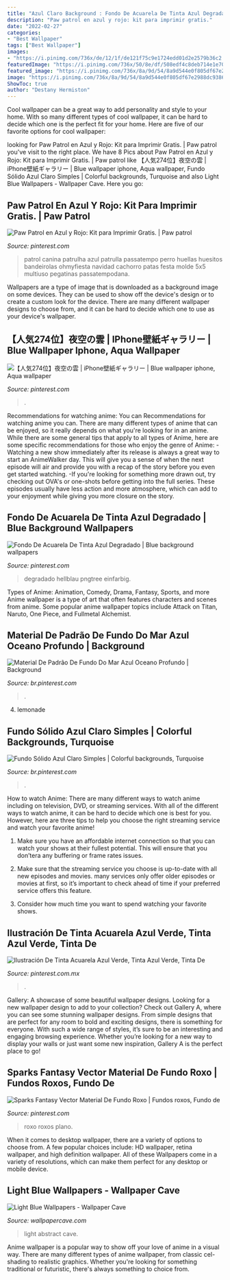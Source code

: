 ```yaml
---
title: "Azul Claro Background : Fondo De Acuarela De Tinta Azul Degradado"
description: "Paw patrol en azul y rojo: kit para imprimir gratis."
date: "2022-02-27"
categories:
- "Best Wallpaper"
tags: ["Best Wallpaper"]
images:
- "https://i.pinimg.com/736x/de/12/1f/de121f75c9e1724edd01d2e2579b36c2.jpg"
featuredImage: "https://i.pinimg.com/736x/50/8e/df/508edf4c8deb714e1e70a32bd87c876c.jpg"
featured_image: "https://i.pinimg.com/736x/8a/9d/54/8a9d544e0f805df67e2988dc9386485b.jpg"
image: "https://i.pinimg.com/736x/8a/9d/54/8a9d544e0f805df67e2988dc9386485b.jpg"
ShowToc: true
author: "Destany Hermiston"
---
```



Cool wallpaper can be a great way to add personality and style to your home. With so many different types of cool wallpaper, it can be hard to decide which one is the perfect fit for your home. Here are five of our favorite options for cool wallpaper: 

	

		
looking for Paw Patrol en Azul y Rojo: Kit para Imprimir Gratis. | Paw patrol you've visit to the right place. We have 8 Pics about Paw Patrol en Azul y Rojo: Kit para Imprimir Gratis. | Paw patrol like 【人気274位】夜空の雲 | iPhone壁紙ギャラリー | Blue wallpaper iphone, Aqua wallpaper, Fundo Sólido Azul Claro Simples | Colorful backgrounds, Turquoise and also Light Blue Wallpapers - Wallpaper Cave. Here you go:
		
    
## Paw Patrol En Azul Y Rojo: Kit Para Imprimir Gratis. | Paw Patrol

<img loading=lazy src="https://i.pinimg.com/736x/50/8e/df/508edf4c8deb714e1e70a32bd87c876c.jpg" onerror="this.onerror=null;this.src='https://tse3.mm.bing.net/th?id=OIP.H0Jg6Y0gpN-p1BC15ZJPGQAAAA&amp;pid=15.1';" alt="Paw Patrol en Azul y Rojo: Kit para Imprimir Gratis. | Paw patrol">

_Source: pinterest.com_

>patrol canina patrulha azul patrulla passatempo perro huellas huesitos bandeirolas ohmyfiesta navidad cachorro patas festa molde 5x5 multiuso pegatinas passatempodana. 

	

Wallpapers are a type of image that is downloaded as a background image on some devices. They can be used to show off the device's design or to create a custom look for the device. There are many different wallpaper designs to choose from, and it can be hard to decide which one to use as your device's wallpaper.

    
## 【人気274位】夜空の雲 | IPhone壁紙ギャラリー | Blue Wallpaper Iphone, Aqua Wallpaper

<img loading=lazy src="https://i.pinimg.com/736x/1c/ad/52/1cad5221d9acb87ebdf2568b0c6f1df7.jpg" onerror="this.onerror=null;this.src='https://tse3.mm.bing.net/th?id=OIP.b6DUJ5PLSTu8r8rSom7WOAHaLH&amp;pid=15.1';" alt="【人気274位】夜空の雲 | iPhone壁紙ギャラリー | Blue wallpaper iphone, Aqua wallpaper">

_Source: pinterest.com_

>. 

	

Recommendations for watching anime: You can
Recommendations for watching anime you can. There are many different types of anime that can be enjoyed, so it really depends on what you're looking for in an anime. While there are some general tips that apply to all types of Anime, here are some specific recommendations for those who enjoy the genre of Anime: 
-Watching a new show immediately after its release is always a great way to start an AnimeWalker day. This will give you a sense of when the next episode will air and provide you with a recap of the story before you even get started watching. 
-If you're looking for something more drawn out, try checking out OVA's or one-shots before getting into the full series. These episodes usually have less action and more atmosphere, which can add to your enjoyment while giving you more closure on the story.

    
## Fondo De Acuarela De Tinta Azul Degradado | Blue Background Wallpapers

<img loading=lazy src="https://i.pinimg.com/736x/6a/5a/9c/6a5a9cfcf08967182c64bf56a148b118.jpg" onerror="this.onerror=null;this.src='https://tse3.mm.bing.net/th?id=OIP.2Sei88ZoCt0AudFGz-0eEQHaJ5&amp;pid=15.1';" alt="Fondo De Acuarela De Tinta Azul Degradado | Blue background wallpapers">

_Source: pinterest.com_

>degradado hellblau pngtree einfarbig. 

	

Types of Anime: Animation, Comedy, Drama, Fantasy, Sports, and more
Anime wallpaper is a type of art that often features characters and scenes from anime. Some popular anime wallpaper topics include Attack on Titan, Naruto, One Piece, and Fullmetal Alchemist.

    
## Material De Padrão De Fundo Do Mar Azul Oceano Profundo | Background

<img loading=lazy src="https://i.pinimg.com/736x/de/12/1f/de121f75c9e1724edd01d2e2579b36c2.jpg" onerror="this.onerror=null;this.src='https://tse1.mm.bing.net/th?id=OIP.Vjoulj9qUOpBVYSH49oZCwHaFP&amp;pid=15.1';" alt="Material De Padrão De Fundo Do Mar Azul Oceano Profundo | Background">

_Source: br.pinterest.com_

>. 

	

4. lemonade 

    
## Fundo Sólido Azul Claro Simples | Colorful Backgrounds, Turquoise

<img loading=lazy src="https://i.pinimg.com/736x/8a/9d/54/8a9d544e0f805df67e2988dc9386485b.jpg" onerror="this.onerror=null;this.src='https://tse1.mm.bing.net/th?id=OIP.tns2tbwgGGcRmvKTwlieCwHaJ3&amp;pid=15.1';" alt="Fundo Sólido Azul Claro Simples | Colorful backgrounds, Turquoise">

_Source: br.pinterest.com_

>. 

	

How to watch Anime: There are many different ways to watch anime including on television, DVD, or streaming services.
With all of the different ways to watch anime, it can be hard to decide which one is best for you. However, here are three tips to help you choose the right streaming service and watch your favorite anime!
1. Make sure you have an affordable internet connection so that you can watch your shows at their fullest potential. This will ensure that you don’tera any buffering or frame rates issues.

2. Make sure that the streaming service you choose is up-to-date with all new episodes and movies. many services only offer older episodes or movies at first, so it’s important to check ahead of time if your preferred service offers this feature.

3. Consider how much time you want to spend watching your favorite shows.

    
## Ilustración De Tinta Acuarela Azul Verde, Tinta Azul Verde, Tinta De

<img loading=lazy src="https://i.pinimg.com/736x/d4/de/3c/d4de3c96b160cf0d08ea6c40deaea603.jpg" onerror="this.onerror=null;this.src='https://tse2.mm.bing.net/th?id=OIP.lATRpsRf442TSYkp0h2RmwHaHa&amp;pid=15.1';" alt="Ilustración De Tinta Acuarela Azul Verde, Tinta Azul Verde, Tinta De">

_Source: pinterest.com.mx_

>. 

	

Gallery: A showcase of some beautiful wallpaper designs.
Looking for a new wallpaper design to add to your collection? Check out Gallery A, where you can see some stunning wallpaper designs. From simple designs that are perfect for any room to bold and exciting designs, there is something for everyone. With such a wide range of styles, it’s sure to be an interesting and engaging browsing experience. Whether you’re looking for a new way to display your walls or just want some new inspiration, Gallery A is the perfect place to go!





	
	
    
## Sparks Fantasy Vector Material De Fundo Roxo | Fundos Roxos, Fundo De

<img loading=lazy src="https://i.pinimg.com/736x/db/fa/f4/dbfaf4944fe35ebe5c4e4660eeb3a8f5.jpg" onerror="this.onerror=null;this.src='https://tse3.mm.bing.net/th?id=OIP.VKiYpmusPIfZNbEgv_AfIwHaFa&amp;pid=15.1';" alt="Sparks Fantasy Vector Material De Fundo Roxo | Fundos roxos, Fundo de">

_Source: pinterest.com_

>roxo roxos plano. 

	

When it comes to desktop wallpaper, there are a variety of options to choose from. A few popular choices include: HD wallpaper, retina wallpaper, and high definition wallpaper. All of these Wallpapers come in a variety of resolutions, which can make them perfect for any desktop or mobile device. 

    
## Light Blue Wallpapers - Wallpaper Cave

<img loading=lazy src="https://wallpapercave.com/wp/CdHg5pJ.jpg" onerror="this.onerror=null;this.src='https://tse1.mm.bing.net/th?id=OIP.yB7DLfQ4SwFyFPxBhKqjmgHaEo&amp;pid=15.1';" alt="Light Blue Wallpapers - Wallpaper Cave">

_Source: wallpapercave.com_

>light abstract cave. 

	

Anime wallpaper is a popular way to show off your love of anime in a visual way. There are many different types of anime wallpaper, from classic cel-shading to realistic graphics. Whether you're looking for something traditional or futuristic, there's always something to choice from.

